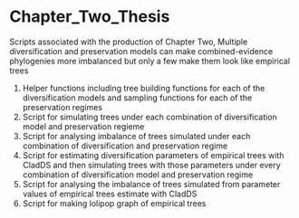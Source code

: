 # Chapter_Two_Thesis
Scripts associated with the production of Chapter Two, Multiple diversification and preservation models can make combined-evidence phylogenies more imbalanced but only a few make them look like empirical trees

1. Helper functions including tree building functions for each of the diversification models and sampling functions for each of the preservation regimes
2. Script for simulating trees under each combination of diversification model and preservation regieme
3. Script for analysing imbalance of trees simulated under each combination of diversification and preservation regime
4. Script for estimating diversification parameters of empirical trees with CladDS and then simulating trees with those parameters under every combination of diversification model and preservation regime
5. Script for analysing the imbalance of trees simulated from parameter values of empirical trees estimate with CladDS
6. Script for making lolipop graph of empirical trees
